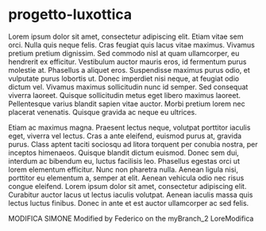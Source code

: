 # progetto-luxottica

Lorem ipsum dolor sit amet, consectetur adipiscing elit.
Etiam vitae sem orci.
Nulla quis neque felis.
Cras feugiat quis lacus vitae maximus.
Vivamus pretium pretium dignissim.
Sed commodo nisl at quam ullamcorper, eu hendrerit ex efficitur.
Vestibulum auctor mauris eros, id fermentum purus molestie at.
Phasellus a aliquet eros.
Suspendisse maximus purus odio, et vulputate purus lobortis ut.
Donec imperdiet nisi neque, at feugiat odio dictum vel.
Vivamus maximus sollicitudin nunc id semper.
Sed consequat viverra laoreet.
Quisque sollicitudin metus eget libero maximus laoreet.
Pellentesque varius blandit sapien vitae auctor.
Morbi pretium lorem nec placerat venenatis.
Quisque gravida ac neque eu ultrices.

Etiam ac maximus magna.
Praesent lectus neque, volutpat porttitor iaculis eget, viverra vel lectus.
Cras a ante eleifend, euismod purus at, gravida purus.
Class aptent taciti sociosqu ad litora torquent per conubia nostra, per inceptos himenaeos.
Quisque blandit dictum euismod.
Donec sem dui, interdum ac bibendum eu, luctus facilisis leo.
Phasellus egestas orci ut lorem elementum efficitur.
Nunc non pharetra nulla.
Aenean ligula nisi, porttitor eu elementum a, semper at elit.
Aenean vehicula odio nec risus congue eleifend.
Lorem ipsum dolor sit amet, consectetur adipiscing elit.
Curabitur auctor lacus ut lectus iaculis volutpat.
Aenean iaculis massa quis lectus luctus finibus.
Donec in ante et est auctor ullamcorper ac sed felis.

MODIFICA SIMONE
Modified by Federico on the myBranch_2
LoreModifica

